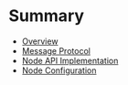 # Summary

* [Overview](README.md)
* [Message Protocol](PROTOCOL.md)
* [Node API Implementation](NODE.md)
* [Node Configuration](NODECONFIG.md)